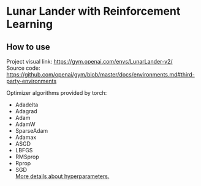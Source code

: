 # Lunar Lander with Reinforcement Learning
## How to use 
Project visual link: https://gym.openai.com/envs/LunarLander-v2/<br>
Source code: https://github.com/openai/gym/blob/master/docs/environments.md#third-party-environments<br>

Optimizer algorithms provided by torch:<br>
* Adadelta
* Adagrad
* Adam
* AdamW
* SparseAdam
* Adamax
* ASGD
* LBFGS
* RMSprop
* Rprop
* SGD<br>
[More details about hyperparameters.](https://pytorch.org/docs/stable/optim.html)<br>

